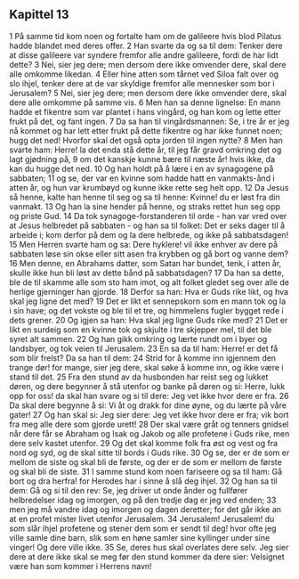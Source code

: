## Kapittel 13

1 På samme tid kom noen og fortalte ham om de galileere hvis blod Pilatus hadde blandet med deres offer.
2 Han svarte da og sa til dem: Tenker dere at disse galileere var syndere fremfor alle andre galileere, fordi de har lidt dette?
3 Nei, sier jeg dere; men dersom dere ikke omvender dere, skal dere alle omkomme likedan.
4 Eller hine atten som tårnet ved Siloa falt over og slo ihjel, tenker dere at de var skyldige fremfor alle mennesker som bor i Jerusalem?
5 Nei, sier jeg dere; men dersom dere ikke omvender dere, skal dere alle omkomme på samme vis.
6 Men han sa denne lignelse: En mann hadde et fikentre som var plantet i hans vingård, og han kom og lette etter frukt på det, og fant ingen.
7 Da sa han til vingårdsmannen: Se, i tre år er jeg nå kommet og har lett etter frukt på dette fikentre og har ikke funnet noen; hugg det ned! Hvorfor skal det også opta jorden til ingen nytte?
8 Men han svarte ham: Herre! la det enda stå dette år, til jeg får gravd omkring det og lagt gjødning på,
9 om det kanskje kunne bære til næste år! hvis ikke, da kan du hugge det ned.
10 Og han holdt på å lære i en av synagogene på sabbaten;
11 og se, der var en kvinne som hadde hatt en vanmakts-ånd i atten år, og hun var krumbøyd og kunne ikke rette seg helt opp.
12 Da Jesus så henne, kalte han henne til seg og sa til henne: Kvinne! du er løst fra din vanmakt.
13 Og han la sine hender på henne, og straks rettet hun seg opp og priste Gud.
14 Da tok synagoge-forstanderen til orde - han var vred over at Jesus helbredet på sabbaten - og han sa til folket: Det er seks dager til å arbeide i; kom derfor på dem og la dere helbrede, og ikke på sabbatsdagen!
15 Men Herren svarte ham og sa: Dere hyklere! vil ikke enhver av dere på sabbaten løse sin okse eller sitt asen fra krybben og gå bort og vanne dem?
16 Men denne, en Abrahams datter, som Satan har bundet, tenk, i atten år, skulle ikke hun bli løst av dette bånd på sabbatsdagen?
17 Da han sa dette, ble de til skamme alle som sto ham imot, og alt folket gledet seg over alle de herlige gjerninger han gjorde.
18 Derfor sa han: Hva er Guds rike likt, og hva skal jeg ligne det med?
19 Det er likt et sennepskorn som en mann tok og la i sin have; og det vokste og ble til et tre, og himmelens fugler bygget rede i dets grener.
20 Og igjen sa han: Hva skal jeg ligne Guds rike med?
21 Det er likt en surdeig som en kvinne tok og skjulte i tre skjepper mel, til det ble syret alt sammen.
22 Og han gikk omkring og lærte rundt om i byer og landsbyer, og tok veien til Jerusalem.
23 En sa da til ham: Herre! er det få som blir frelst? Da sa han til dem:
24 Strid for å komme inn igjennem den trange dør! for mange, sier jeg dere, skal søke å komme inn, og ikke være i stand til det.
25 Fra den stund av da husbonden har reist seg og lukket døren, og dere begynner å stå utenfor og banke på døren og si: Herre, lukk opp for oss! da skal han svare og si til dere: Jeg vet ikke hvor dere er fra.
26 Da skal dere begynne å si: Vi åt og drakk for dine øyne, og du lærte på våre gater!
27 Og han skal si: Jeg sier dere: Jeg vet ikke hvor dere er fra; vik bort fra meg alle dere som gjorde urett!
28 Der skal være gråt og tenners gnidsel når dere får se Abraham og Isak og Jakob og alle profetene i Guds rike, men dere selv kastet utenfor.
29 Og det skal komme folk fra øst og vest og fra nord og syd, og de skal sitte til bords i Guds rike.
30 Og se, der er de som er mellom de siste og skal bli de første, og der er de som er mellom de første og skal bli de siste.
31 I samme stund kom noen fariseere og sa til ham: Gå bort og dra herfra! for Herodes har i sinne å slå deg ihjel.
32 Og han sa til dem: Gå og si til den rev: Se, jeg driver ut onde ånder og fullfører helbredelser idag og imorgen, og på den tredje dag er jeg ved enden;
33 men jeg må vandre idag og imorgen og dagen deretter; for det går ikke an at en profet mister livet utenfor Jerusalem.
34 Jerusalem! Jerusalem! du som slår ihjel profetene og stener dem som er sendt til deg! hvor ofte jeg ville samle dine barn, slik som en høne samler sine kyllinger under sine vinger! Og dere ville ikke.
35 Se, deres hus skal overlates dere selv. Jeg sier dere at dere ikke skal se meg før den stund kommer da dere sier: Velsignet være han som kommer i Herrens navn!
